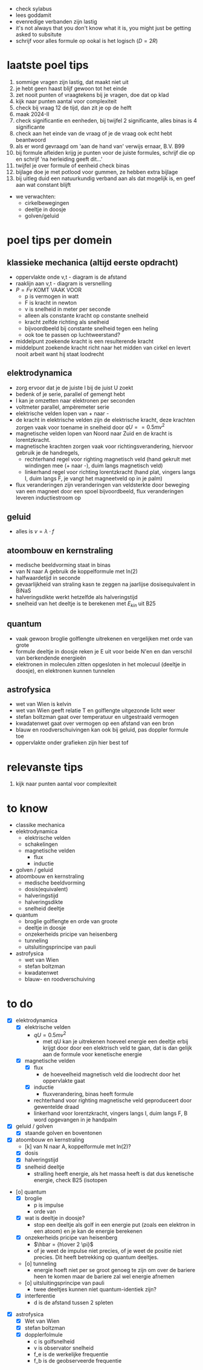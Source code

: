 - check sylabus
- lees goddamit
- evenredige verbanden zijn lastig
- it's not always that you don't know what it is, you might just be getting asked to subsitute
- schrijf voor alles formule op ookal is het logisch ($D = 2R$)


# laatste poel tips
1. sommige vragen zijn lastig, dat maakt niet uit
2. je hebt geen haast blijf gewoon tot het einde
3. zet nooit punten of vraagtekens bij je vragen, doe dat op klad
4. kijk naar punten aantal voor complexiteit
5. check bij vraag 12 de tijd, dan zit je op de helft
6. maak 2024-II
7. check significantie en eenheden, bij twijfel 2 significante, alles binas is 4 significante
8. check aan het einde van de vraag of je de vraag ook echt hebt beantwoord
9. als er word gevraagd om 'aan de hand van' verwijs ernaar, B.V. B99
10. bij formule afleiden krijg je punten voor de juiste formules, schrijf die op en schrijf 'na herleiding geeft dit...'
11. twijfel je over formule of eenheid check binas
12. bijlage doe je met potlood voor gummen, ze hebben extra bijlage
13. bij uitleg duid een natuurkundig verband aan als dat mogelijk is, en geef aan wat constant blijft

- we verwachten:
   - cirkelbewegingen
   - deeltje in doosje
   - golven/geluid
   
   
# poel tips per domein

## klassieke mechanica (altijd eerste opdracht)
- oppervlakte onde v,t - diagram is de afstand
- raaklijn aan v,t - diagram is versnelling
- $P = F v$ KOMT VAAK VOOR
   - p is vermogen in watt 
   - F is kracht in newton
   - v is snelheid in meter per seconde
   - alleen als constante kracht op constante snelheid
   - kracht zelfde richting als snelheid
   - bijvoordbeeld bij constante snelheid tegen een heling
   - ook toe te passen op luchtweerstand?
- middelpunt zoekende kracht is een resulterende kracht 
- middelpunt zoekende kracht richt naar het midden van cirkel en levert nooit arbeit want hij staat loodrecht

## elektrodynamica
- zorg ervoor dat je de juiste I bij de juist U zoekt
- bedenk of je serie, parallel of gemengt hebt 
- I kan je omzetten naar elektronen per seconden
- voltmeter parallel, ampèremeter serie
- elektrische velden lopen van + naar -
- de kracht in elektrische velden zijn de elektrische kracht, deze krachten zorgen vaak voor toename in snelheid door $qU == 0.5 m v^2$
- magnetische velden lopen van Noord naar Zuid en de kracht is lorentzkracht.
- magnetische krachten zorgen vaak voor richtingsverandering, hiervoor gebruik je de handregels,
   - rechterhand regel voor righting magnetisch veld (hand gekrult met windingen mee (+ naar -), duim langs magnetisch veld)
   - linkerhand regel voor richting lorentzkracht (hand plat, vingers langs I, duim langs F, je vangt het magneetveld op in je palm)
- flux veranderingen zijn veranderingen van veldsterkte door beweging van een magneet door een spoel bijvoordbeeld, flux veranderingen leveren inductiestroom op

## geluid 
- alles is $v = \lambda \cdot f$

## atoombouw en kernstraling
- medische beeldvorming staat in binas
- van N naar A gebruik de koppelformule met ln(2) 
- halfwaardetijd in seconde
- gevaarlijkheid van straling kasn te zeggen na jaarlijse dosisequivalent in BiNaS
- halveringsdikte werkt hetzelfde als halveringstijd
- snelheid van het deeltje is te berekenen met $E_{kin}$ uit B25

## quantum
- vaak gewoon broglie golflengte uitrekenen en vergelijken met orde van grote
- formule deeltje in doosje reken je E uit voor beide N'en en dan verschil van berkendende energieën
- elektronen in moleculen zitten opgesloten in het molecuul (deeltje in doosje), en elektronen kunnen tunnelen

## astrofysica
- wet van Wien is kelvin
- wet van Wien geeft relatie T en golflengte uitgezonde licht weer
- stefan boltzman gaat over temperatuur en uitgestraald vermogen
- kwadatenwet gaat over vermogen op een afstand van een bron
- blauw en roodverschuivingen kan ook bij geluid, pas doppler formule toe
- oppervlakte onder grafieken zijn hier best tof

# relevanste tips
1. kijk naar punten aantal voor complexiteit

# to know
- classike mechanica
- elektrodynamica
   - elektrische velden
   - schakelingen
   - magnetische velden
      - flux 
      - inductie
- golven / geluid
- atoombouw en kernstraling
   - medische beeldvorming
   - dosis(equivalent)
   - halveringstijd
   - halveringsdikte
   - snelheid deeltje 
- quantum
   - broglie golflengte en orde van groote
   - deeltje in doosje 
   - onzekerheids pricipe van heisenberg
   - tunneling
   - uitsluitingsprincipe van pauli
- astrofysica
   - wet van Wien 
   - stefan boltzman
   - kwadatenwet
   - blauw- en roodverschuiving

# to do 

- [x] elektrodynamica
   - [x] elektrische velden
      - $qU = 0.5 m v^2$
         - met qU kan je uitrekenen hoeveel energie een deeltje erbij krijgt door door een elektrisch veld te gaan, dat is dan gelijk aan de formule voor kenetische energie
   - [x] magnetische velden
      - [x] flux
         - de hoeveelheid magnetisch veld die loodrecht door het oppervlakte gaat
      - [x] inductie
         - fluxverandering, binas heeft formule
      - rechterhand voor righting magnetische veld geproduceert door gewentelde draad
      - linkerhand voor lorentzkracht, vingers langs I, duim langs F, B word opgevangen in je handpalm
- [x] geluid / golven
   - [x] staande golven en boventonen
- [x] atoombouw en kernstraling
   - [k] van N naar A, koppelformule met ln(2)?
   - [x] dosis
   - [x] halveringstijd
   - [x] snelheid deeltje
      - stralling heeft energie, als het massa heeft is dat dus kenetische energie, check B25 (isotopen
- [o] quantum
   - [x] broglie
      - p is impulse
      - orde van
   - [x] wat is deeltje in doosje?
      - stop een deeltje als golf in een energie put (zoals een elektron in een atoom) en je kan de energie berekenen
   - [x] onzekerheids pricipe van heisenberg
      - $\hbar = {h\over 2 \pi}$
      - of je weet de impulse niet precies, of je weet de positie niet precies. Dit heeft betrekking op quantum deeltjes. 
   - [o] tunneling 
      - energie hoeft niet per se groot genoeg te zijn om over de bariere heen te komen maar de bariere zal wel energie afnemen
   - [o] uitsluitingsprincipe van pauli
      - twee deeltjes kunnen niet quantum-identiek zijn?
   - [x] interferentie
      - d is de afstand tussen 2 spleten
- [x] astrofysica
   - [x] Wet van Wien 
   - [x] stefan boltzman
   - [x] dopplerfolmule
      - c is golfsnelheid
      - v is observator snelheid 
      - f_e is de werkelijke frequentie
      - f_b is de geobserveerde frequentie

